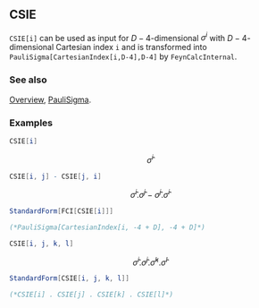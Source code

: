 ## CSIE

`CSIE[i]` can be used as input for $D-4$-dimensional $\sigma ^i$ with $D-4$-dimensional Cartesian index `i` and is transformed into `PauliSigma[CartesianIndex[i,D-4],D-4]` by `FeynCalcInternal`.

### See also

[Overview](Extra/FeynCalc.md), [PauliSigma](PauliSigma.md).

### Examples

```mathematica
CSIE[i]
```

$$\hat{\sigma }^i$$

```mathematica
CSIE[i, j] - CSIE[j, i]
```

$$\hat{\sigma }^i.\hat{\sigma }^j-\hat{\sigma }^j.\hat{\sigma }^i$$

```mathematica
StandardForm[FCI[CSIE[i]]]

(*PauliSigma[CartesianIndex[i, -4 + D], -4 + D]*)
```

```mathematica
CSIE[i, j, k, l]
```

$$\hat{\sigma }^i.\hat{\sigma }^j.\hat{\sigma }^k.\hat{\sigma }^l$$

```mathematica
StandardForm[CSIE[i, j, k, l]]

(*CSIE[i] . CSIE[j] . CSIE[k] . CSIE[l]*)
```